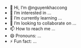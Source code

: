 - 👋 Hi, I’m @nguyenkhaccong
- 👀 I’m interested in ...
- 🌱 I’m currently learning ...
- 💞️ I’m looking to collaborate on ...
- 📫 How to reach me ...
- 😄 Pronouns: ...
- ⚡ Fun fact: ...

<!---
nguyenkhaccong/nguyenkhaccong is a ✨ special ✨ repository because its `README.md` (this file) appears on your GitHub profile.
You can click the Preview link to take a look at your changes.
--->
